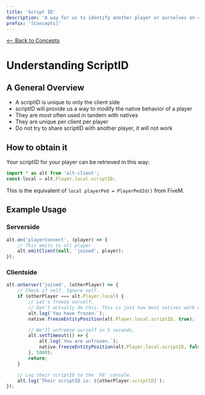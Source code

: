 ```yaml
---
title: 'Script ID'
description: 'A way for us to identify another player or ourselves on client-side.'
prefix: '[Concepts]'
---
```


[<-- Back to Concepts](./README.md)

# Understanding ScriptID

## A General Overview

-   A scriptID is unique to only the client side
-   scriptID will provide us a way to modify the native behavior of a player
-   They are most often used in tandem with natives
-   They are unique per client per player
-   Do not try to share scriptID with another player, it will not work

## How to obtain it

Your scriptID for your player can be retrieved in this way:

```js
import * as alt from 'alt-client';
const local = alt.Player.local.scriptID;
```

This is the equivalent of `local playerPed = PlayerPedId()` from FiveM.

## Example Usage

### Serverside

```js
alt.on('playerConnect', (player) => {
    // This emits to all player
    alt.emitClient(null, 'joined', player);
});
```

### Clientside

```js
alt.onServer('joined', (otherPlayer) => {
    // Check if self. Ignore self.
    if (otherPlayer === alt.Player.local) {
        // Let's freeze ourself.
        // Don't actually do this. This is just how most natives work with scriptID.
        alt.log(`You have frozen.`);
        native.freezeEntityPosition(alt.Player.local.scriptID, true);

        // We'll unfreeze ourself in 5 seconds.
        alt.setTimeout(() => {
            alt.log(`You are unfrozen.`);
            native.freezeEntityPosition(alt.Player.local.scriptID, false);
        }, 5000);
        return;
    }

    // Log their scriptID to the 'F8' console.
    alt.log(`Their scriptID is: ${otherPlayer.scriptID}`);
});
```
